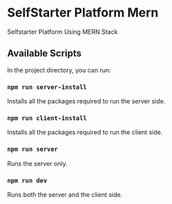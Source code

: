 # SelfStarter Platform Mern
Selfstarter Platform Using MERN Stack

## Available Scripts

In the project directory, you can run:

### `npm run server-install`

Installs all the packages required to run the server side.

### `npm run client-install`

Installs all the packages required to run the client side.

### `npm run server`

Runs the server only.

### `npm run dev`

Runs both the server and the client side.
